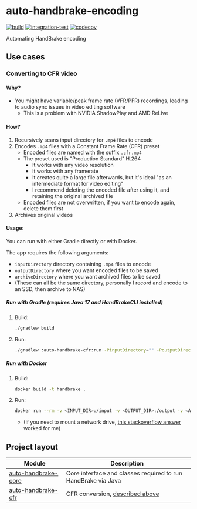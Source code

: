 # auto-handbrake-encoding

[![build](https://github.com/will-molloy/auto-handbrake-encoding/workflows/build/badge.svg?branch=main)](https://github.com/will-molloy/auto-handbrake-encoding/actions?query=workflow%3Abuild)
[![integration-test](https://github.com/will-molloy/auto-handbrake-encoding/workflows/integration-test/badge.svg?branch=main)](https://github.com/will-molloy/auto-handbrake-encoding/actions?query=workflow%3Aintegration-test)
[![codecov](https://codecov.io/gh/will-molloy/auto-handbrake-encoding/branch/main/graph/badge.svg)](https://codecov.io/gh/will-molloy/auto-handbrake-encoding)

Automating HandBrake encoding

## Use cases

### Converting to CFR video

#### Why?

- You might have variable/peak frame rate (VFR/PFR) recordings, leading to audio sync issues in video editing software
  - This is a problem with NVIDIA ShadowPlay and AMD ReLive

#### How?

1. Recursively scans input directory for `.mp4` files to encode
2. Encodes `.mp4` files with a Constant Frame Rate (CFR) preset
    - Encoded files are named with the suffix `.cfr.mp4`
    - The preset used is "Production Standard" H.264
      - It works with any video resolution
      - It works with any framerate
      - It creates quite a large file afterwards, but it's ideal "as an intermediate format for video editing"
      - I recommend deleting the encoded file after using it, and retaining the original archived file
    - Encoded files are not overwritten, if you want to encode again, delete them first
3. Archives original videos

#### Usage:

You can run with either Gradle directly or with Docker.

The app requires the following arguments:
- `inputDirectory` directory containing `.mp4` files to encode
- `outputDirectory` where you want encoded files to be saved
- `archiveDirectory` where you want archived files to be saved
- (These can all be the same directory, personally I record and encode to an SSD, then archive to NAS)

##### Run with Gradle (requires Java 17 and HandBrakeCLI installed)

1. Build:
   ```bash
   ./gradlew build
   ```

2. Run:
   ```bash
   ./gradlew :auto-handbrake-cfr:run -PinputDirectory="" -PoutputDirectory="" -ParchiveDirectory=""
   ```

##### Run with Docker

1. Build:
   ```bash
   docker build -t handbrake .
   ```

2. Run:
   ```bash
   docker run --rm -v <INPUT_DIR>:/input -v <OUTPUT_DIR>:/output -v <ARCHIVE_DIR>:/archive handbrake
   ```
   - (If you need to mount a network drive, [this stackoverflow answer](https://stackoverflow.com/a/57510166/6122976) worked for me)

## Project layout

| Module                                       | Description                                                   |
|----------------------------------------------|---------------------------------------------------------------|
| [auto-handbrake-core](./auto-handbrake-core) | Core interface and classes required to run HandBrake via Java |
| [auto-handbrake-cfr](./auto-handbrake-cfr)   | CFR conversion, [described above](#converting-to-cfr-video)   |
